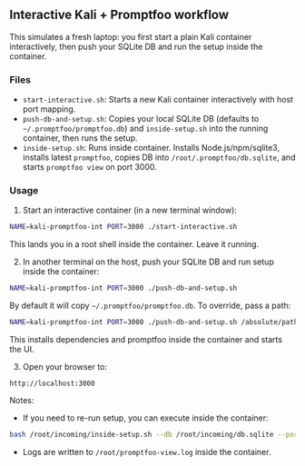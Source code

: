 ## Interactive Kali + Promptfoo workflow

This simulates a fresh laptop: you first start a plain Kali container interactively, then push your SQLite DB and run the setup inside the container.

### Files

- `start-interactive.sh`: Starts a new Kali container interactively with host port mapping.
- `push-db-and-setup.sh`: Copies your local SQLite DB (defaults to `~/.promptfoo/promptfoo.db`) and `inside-setup.sh` into the running container, then runs the setup.
- `inside-setup.sh`: Runs inside container. Installs Node.js/npm/sqlite3, installs latest `promptfoo`, copies DB into `/root/.promptfoo/db.sqlite`, and starts `promptfoo view` on port 3000.

### Usage

1) Start an interactive container (in a new terminal window):

```bash
NAME=kali-promptfoo-int PORT=3000 ./start-interactive.sh
```

This lands you in a root shell inside the container. Leave it running.

2) In another terminal on the host, push your SQLite DB and run setup inside the container:

```bash
NAME=kali-promptfoo-int PORT=3000 ./push-db-and-setup.sh
```

By default it will copy `~/.promptfoo/promptfoo.db`. To override, pass a path:

```bash
NAME=kali-promptfoo-int PORT=3000 ./push-db-and-setup.sh /absolute/path/to/promptfoo.db
```

This installs dependencies and promptfoo inside the container and starts the UI.

3) Open your browser to:

```
http://localhost:3000
```

Notes:

- If you need to re-run setup, you can execute inside the container:

```bash
bash /root/incoming/inside-setup.sh --db /root/incoming/db.sqlite --port 3000 --host 0.0.0.0
```

- Logs are written to `/root/promptfoo-view.log` inside the container.


